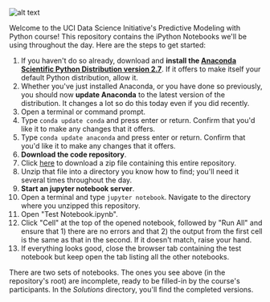 ![alt text](http://datascience.uci.edu/wp-content/uploads/sites/2/2014/09/data_science_logo_with_image1.png 'UCI_data_science')

Welcome to the UCI Data Science Initiative's Predictive Modeling with Python course!  This repository contains the iPython Notebooks we'll be using throughout the day.  Here are the steps to get started:

1.  If you haven't do so already, download and **install the [Anaconda Scientific Python Distribution version 2.7](https://store.continuum.io/cshop/anaconda/)**.  If it offers to make itself your default Python distribution, allow it.
1. Whether you've just installed Anaconda, or you have done so previously, you should now **update Anaconda** to the latest version of the distribution.  It changes a lot so do this today even if you did recently.
 1. Open a terminal or command prompt.
 1. Type ```conda update conda``` and press enter or return.  Confirm that you'd like it to make any changes that it offers.
 1. Type ```conda update anaconda``` and press enter or return.  Confirm that you'd like it to make any changes that it offers.
1. **Download the code repository**.  
 1. Click [here](https://github.com/UCIDataScienceInitiative/PredictiveModeling_withPython/archive/sp_17.zip) to download a zip file containing this entire repository.
 1. Unzip that file into a directory you know how to find; you'll need it several times throughout the day.  
1. **Start an jupyter notebook server**.
 1. Open a terminal and type ```jupyter notebook```.  Navigate to the directory where you unzipped this repository.
 1. Open "Test Notebook.ipynb".
 1. Click "Cell" at the top of the opened notebook, followed by "Run All" and ensure that 1) there are no errors and that 2) the output from the first cell is the same as that in the second.  If it doesn't match, raise your hand.
 1. If everything looks good, close the browser tab containing the test notebook but keep open the tab listing all the other notebooks.

There are two sets of notebooks.  The ones you see above (in the repository's root) are incomplete, ready to be filled-in by the course's participants.  In the *Solutions* directory, you'll find the completed versions.
